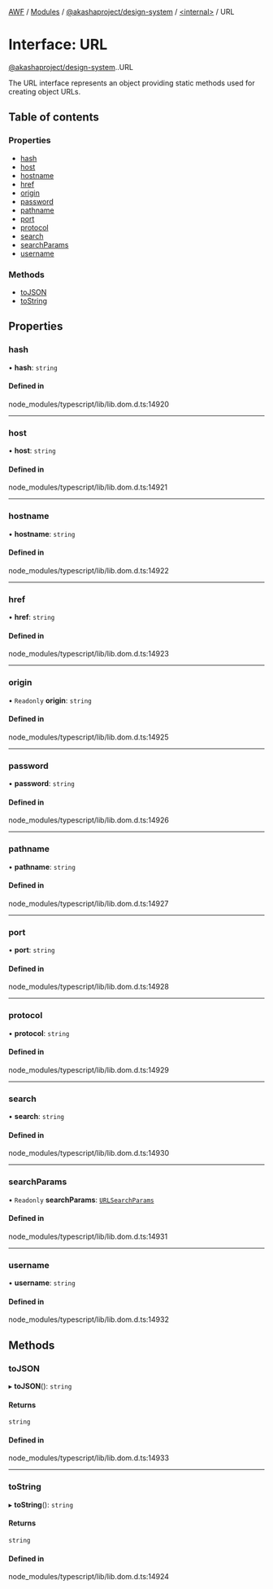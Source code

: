 [AWF](../README.md) / [Modules](../modules.md) / [@akashaproject/design-system](../modules/akashaproject_design_system.md) / [<internal\>](../modules/akashaproject_design_system._internal_.md) / URL

# Interface: URL

[@akashaproject/design-system](../modules/akashaproject_design_system.md).[<internal>](../modules/akashaproject_design_system._internal_.md).URL

The URL interface represents an object providing static methods used for creating object URLs.

## Table of contents

### Properties

- [hash](akashaproject_design_system._internal_.URL.md#hash)
- [host](akashaproject_design_system._internal_.URL.md#host)
- [hostname](akashaproject_design_system._internal_.URL.md#hostname)
- [href](akashaproject_design_system._internal_.URL.md#href)
- [origin](akashaproject_design_system._internal_.URL.md#origin)
- [password](akashaproject_design_system._internal_.URL.md#password)
- [pathname](akashaproject_design_system._internal_.URL.md#pathname)
- [port](akashaproject_design_system._internal_.URL.md#port)
- [protocol](akashaproject_design_system._internal_.URL.md#protocol)
- [search](akashaproject_design_system._internal_.URL.md#search)
- [searchParams](akashaproject_design_system._internal_.URL.md#searchparams)
- [username](akashaproject_design_system._internal_.URL.md#username)

### Methods

- [toJSON](akashaproject_design_system._internal_.URL.md#tojson)
- [toString](akashaproject_design_system._internal_.URL.md#tostring)

## Properties

### hash

• **hash**: `string`

#### Defined in

node_modules/typescript/lib/lib.dom.d.ts:14920

___

### host

• **host**: `string`

#### Defined in

node_modules/typescript/lib/lib.dom.d.ts:14921

___

### hostname

• **hostname**: `string`

#### Defined in

node_modules/typescript/lib/lib.dom.d.ts:14922

___

### href

• **href**: `string`

#### Defined in

node_modules/typescript/lib/lib.dom.d.ts:14923

___

### origin

• `Readonly` **origin**: `string`

#### Defined in

node_modules/typescript/lib/lib.dom.d.ts:14925

___

### password

• **password**: `string`

#### Defined in

node_modules/typescript/lib/lib.dom.d.ts:14926

___

### pathname

• **pathname**: `string`

#### Defined in

node_modules/typescript/lib/lib.dom.d.ts:14927

___

### port

• **port**: `string`

#### Defined in

node_modules/typescript/lib/lib.dom.d.ts:14928

___

### protocol

• **protocol**: `string`

#### Defined in

node_modules/typescript/lib/lib.dom.d.ts:14929

___

### search

• **search**: `string`

#### Defined in

node_modules/typescript/lib/lib.dom.d.ts:14930

___

### searchParams

• `Readonly` **searchParams**: [`URLSearchParams`](../modules/akashaproject_design_system._internal_.md#urlsearchparams)

#### Defined in

node_modules/typescript/lib/lib.dom.d.ts:14931

___

### username

• **username**: `string`

#### Defined in

node_modules/typescript/lib/lib.dom.d.ts:14932

## Methods

### toJSON

▸ **toJSON**(): `string`

#### Returns

`string`

#### Defined in

node_modules/typescript/lib/lib.dom.d.ts:14933

___

### toString

▸ **toString**(): `string`

#### Returns

`string`

#### Defined in

node_modules/typescript/lib/lib.dom.d.ts:14924
